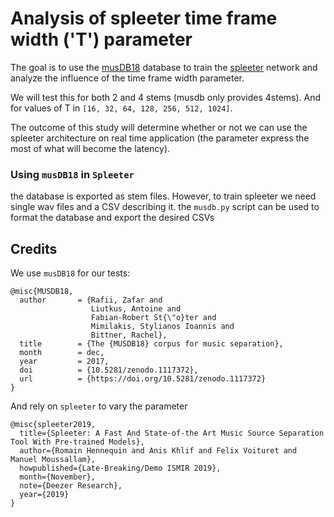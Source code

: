 # Analysis of spleeter time frame width ('T') parameter

The goal is to use the [musDB18](https://zenodo.org/record/1117372#.XkxbIhNKjVo)
database to train the [spleeter](https://github.com/deezer/spleeter) network and
analyze the influence of the time frame width parameter.

We will test this for both 2 and 4 stems (musdb only provides 4stems). And for
values of T in `[16, 32, 64, 128, 256, 512, 1024]`.

The outcome of this study will determine whether or not we can use the spleeter
architecture on real time application (the parameter express the most of what
will become the latency).

### Using `musDB18` in `Spleeter`

the database is exported as stem files. However, to train spleeter we need
single wav files and a CSV describing it. the `musdb.py` script can be used to
format the database and export the desired CSVs

## Credits

We use `musDB18` for our tests:
```
@misc{MUSDB18,
  author       = {Rafii, Zafar and
                  Liutkus, Antoine and
                  Fabian-Robert St{\"o}ter and
                  Mimilakis, Stylianos Ioannis and
                  Bittner, Rachel},
  title        = {The {MUSDB18} corpus for music separation},
  month        = dec,
  year         = 2017,
  doi          = {10.5281/zenodo.1117372},
  url          = {https://doi.org/10.5281/zenodo.1117372}
}
```

And rely on `spleeter` to vary the parameter
```
@misc{spleeter2019,
  title={Spleeter: A Fast And State-of-the Art Music Source Separation Tool With Pre-trained Models},
  author={Romain Hennequin and Anis Khlif and Felix Voituret and Manuel Moussallam},
  howpublished={Late-Breaking/Demo ISMIR 2019},
  month={November},
  note={Deezer Research},
  year={2019}
}
```

